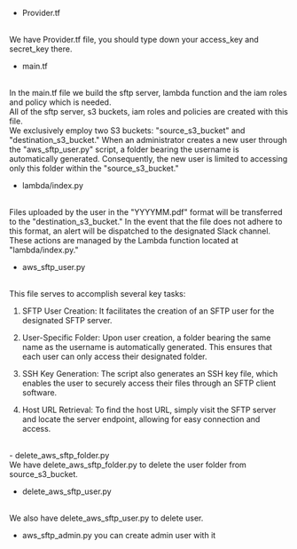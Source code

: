 - Provider.tf
<br>
We have Provider.tf file, you should type down your access_key and secret_key there.

- main.tf
<br>
In the main.tf file we build the sftp server, lambda function and the iam roles and policy which is needed. 
<br>
All of the sftp server, s3 buckets, iam roles and policies are created with this file.
<br>
We exclusively employ two S3 buckets: "source_s3_bucket" and "destination_s3_bucket." When an administrator creates a new user through the "aws_sftp_user.py" script, a folder bearing the username is automatically generated. Consequently, the new user is limited to accessing only this folder within the "source_s3_bucket."

- lambda/index.py
<br>
Files uploaded by the user in the "YYYYMM.pdf" format will be transferred to the "destination_s3_bucket." In the event that the file does not adhere to this format, an alert will be dispatched to the designated Slack channel. These actions are managed by the Lambda function located at "lambda/index.py."

- aws_sftp_user.py
<br>
This file serves to accomplish several key tasks:

1. SFTP User Creation: It facilitates the creation of an SFTP user for the designated SFTP server.

2. User-Specific Folder: Upon user creation, a folder bearing the same name as the username is automatically generated. This ensures that each user can only access their designated folder.

3. SSH Key Generation: The script also generates an SSH key file, which enables the user to securely access their files through an SFTP client software.

4. Host URL Retrieval: To find the host URL, simply visit the SFTP server and locate the server endpoint, allowing for easy connection and access.

<br>
- delete_aws_sftp_folder.py
<br>
We have delete_aws_sftp_folder.py to delete the user folder from source_s3_bucket.

- delete_aws_sftp_user.py
<br>
We also have delete_aws_sftp_user.py to delete user.

- aws_sftp_admin.py
you can create admin user with it